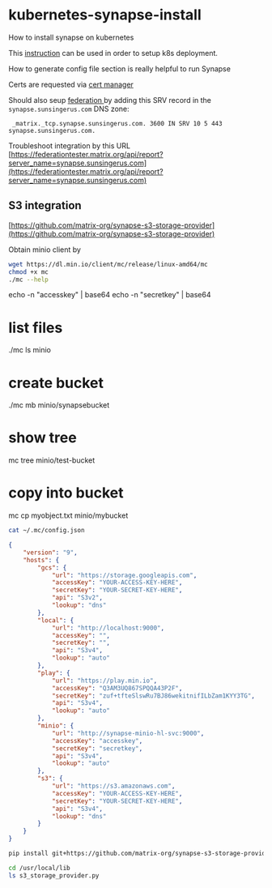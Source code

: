 # kubernetes-synapse-install
How to install synapse on kubernetes

This [instruction](https://hub.docker.com/r/matrixdotorg/synapse/) can be used in order to setup k8s deployment.

How to generate config file section is really helpful to run Synapse

Certs are requested via [cert manager](https://github.com/jetstack/cert-manager)


Should also seup [federation ](https://github.com/matrix-org/synapse/blob/master/docs/federate.md#dns-srv-delegation) by
adding this SRV record in the `synapse.sunsingerus.com` DNS zone:

```console
 _matrix._tcp.synapse.sunsingerus.com. 3600 IN SRV 10 5 443 synapse.sunsingerus.com.

```

Troubleshoot integration by this URL [https://federationtester.matrix.org/api/report?server_name=synapse.sunsingerus.com](https://federationtester.matrix.org/api/report?server_name=synapse.sunsingerus.com)


## S3 integration
[https://github.com/matrix-org/synapse-s3-storage-provider](https://github.com/matrix-org/synapse-s3-storage-provider)

Obtain minio client by
```bash
wget https://dl.min.io/client/mc/release/linux-amd64/mc
chmod +x mc
./mc --help
```

echo -n "accesskey" | base64
echo -n "secretkey" | base64


# list files
./mc ls minio

# create bucket
./mc mb minio/synapsebucket

# show tree
mc tree minio/test-bucket

# copy into bucket
mc cp myobject.txt minio/mybucket

```bash
cat ~/.mc/config.json 
```
```json
{
	"version": "9",
	"hosts": {
		"gcs": {
			"url": "https://storage.googleapis.com",
			"accessKey": "YOUR-ACCESS-KEY-HERE",
			"secretKey": "YOUR-SECRET-KEY-HERE",
			"api": "S3v2",
			"lookup": "dns"
		},
		"local": {
			"url": "http://localhost:9000",
			"accessKey": "",
			"secretKey": "",
			"api": "S3v4",
			"lookup": "auto"
		},
		"play": {
			"url": "https://play.min.io",
			"accessKey": "Q3AM3UQ867SPQQA43P2F",
			"secretKey": "zuf+tfteSlswRu7BJ86wekitnifILbZam1KYY3TG",
			"api": "S3v4",
			"lookup": "auto"
		},
		"minio": {
			"url": "http://synapse-minio-hl-svc:9000",
			"accessKey": "accesskey",
			"secretKey": "secretkey",
			"api": "S3v4",
			"lookup": "auto"
		},
		"s3": {
			"url": "https://s3.amazonaws.com",
			"accessKey": "YOUR-ACCESS-KEY-HERE",
			"secretKey": "YOUR-SECRET-KEY-HERE",
			"api": "S3v4",
			"lookup": "dns"
		}
	}
}

```

```bash
pip install git+https://github.com/matrix-org/synapse-s3-storage-provider.git
```
```bash
cd /usr/local/lib
ls s3_storage_provider.py
```
